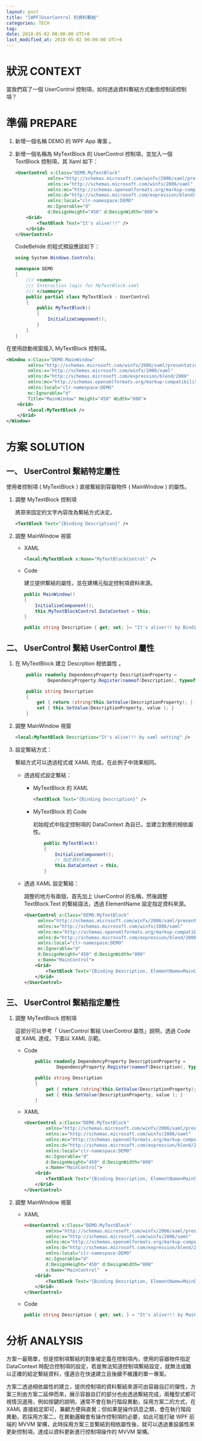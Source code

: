 ```yaml
---
layout: post
title: "[WPF]UserControl 的資料繫結"
categories: TECH
tag: 
date: 2018-05-02 00:00:00 UTC+8 
last_modified_at: 2018-05-02 00:00:00 UTC+8 
---
```


# 狀況 CONTEXT

當我們寫了一個 UserControl 控制項，如何透過資料繫結方式動態控制該控制項？


# 準備 PREPARE
1. 新增一個名稱 DEMO 的 WPF App 專案 。

2. 新增一個名稱為 MyTextBlock 的 UserControl 控制項，並加入一個 TextBlock 控制項，其 Xaml 如下：

    ``` XML
    <UserControl x:Class="DEMO.MyTextBlock"
                xmlns="http://schemas.microsoft.com/winfx/2006/xaml/presentation"
                xmlns:x="http://schemas.microsoft.com/winfx/2006/xaml"
                xmlns:mc="http://schemas.openxmlformats.org/markup-compatibility/2006" 
                xmlns:d="http://schemas.microsoft.com/expression/blend/2008" 
                xmlns:local="clr-namespace:DEMO"
                mc:Ignorable="d" 
                d:DesignHeight="450" d:DesignWidth="800">
        <Grid>
            <TextBlock Text="It's alive!!!" />
        </Grid>
    </UserControl>
    ```

    CodeBehide 的程式預設應該如下：
    ``` csharp
    using System.Windows.Controls;

    namespace DEMO
    {
        /// <summary>
        /// Interaction logic for MyTextBlock.xaml
        /// </summary>
        public partial class MyTextBlock : UserControl
        {
            public MyTextBlock()
            {
                InitializeComponent();
            }
        }
    }
    ```

在使用啟動視窗插入 MyTextBlock 控制項。

``` XML
<Window x:Class="DEMO.MainWindow"
        xmlns="http://schemas.microsoft.com/winfx/2006/xaml/presentation"
        xmlns:x="http://schemas.microsoft.com/winfx/2006/xaml"
        xmlns:d="http://schemas.microsoft.com/expression/blend/2008"
        xmlns:mc="http://schemas.openxmlformats.org/markup-compatibility/2006"
        xmlns:local="clr-namespace:DEMO"
        mc:Ignorable="d"
        Title="MainWindow" Height="450" Width="800">
    <Grid>
        <local:MyTextBlock />
    </Grid>
</Window>
```

# 方案 SOLUTION

## 一、 UserControl 繫結特定屬性

使用者控制項 ( MyTextBlock ) 直接繋結到容器物件 ( MainWindow ) 的屬性。

1. 調整 MyTextBlock 控制項

    將原來固定的文字內容改為繫結方式決定。

    ``` xml
    <TextBlock Text="{Binding Description}" />
    ```
2. 調整 MainWindow 視窗

    * XAML 
        ``` xml
        <local:MyTextBlock x:Name="MyTextBlockControl" />
        ```

    * Code 
    
        建立提供繫結的屬性，並在建構元指定控制項資料來源。

        ``` csharp
        public MainWindow()
        {
            InitializeComponent();
            this.MyTextBlockControl.DataContext = this;
        }

        public string Description { get; set; }= "It's alive!!! by Binding MainWindow.Description";
        ```

## 二、 UserControl 繫結 UserControl 屬性

1. 在 MyTextBlock 建立 Descrption 相依屬性 。
    ```csharp
        public readonly DependencyProperty DescriptionProperty =
                DependencyProperty.Register(nameof(Description), typeof(string), typeof(MyTextBlock), new PropertyMetadata());

        public string Description
        {
            get { return (string)this.GetValue(DescriptionProperty); }
            set { this.SetValue(DescriptionProperty, value ); }
        }  
    ```
2. 調整 MainWindow 視窗

    ```xml
    <local:MyTextBlock Description="It's alive!!! by xaml setting" />
    ```

3. 設定繫結方式：
    
    繫結方式可以透過程式或 XAML 完成，在此例子中效果相同。

    * 透過程式設定繫結：

        * MyTextBlock 的 XAML
            ```xml
            <TextBlock Text="{Binding Description}" />
            ```

        * MyTextBlock 的 Code
        
            初始程式中指定控制項的 DataContext 為自已，並建立對應的相依屬性。

            ```csharp
                public MyTextBlock()
                {
                    InitializeComponent();
                    // 指定資料來源。
                    this.DataContext = this;
                }
            ```

    * 透過 XAML 設定繫結：

        調整的地方有兩個，首先加上 UserControl 的名稱，然後調整 TextBlock.Text 的繫結語法，透過 ElementName 設定指定資料來源。

        ```xml
        <UserControl x:Class="DEMO.MyTextBlock"
             xmlns="http://schemas.microsoft.com/winfx/2006/xaml/presentation"
             xmlns:x="http://schemas.microsoft.com/winfx/2006/xaml"
             xmlns:mc="http://schemas.openxmlformats.org/markup-compatibility/2006" 
             xmlns:d="http://schemas.microsoft.com/expression/blend/2008" 
             xmlns:local="clr-namespace:DEMO"
             mc:Ignorable="d" 
             d:DesignHeight="450" d:DesignWidth="800"
             x:Name="MainControl">
            <Grid>
                <TextBlock Text="{Binding Description, ElementName=MainControl }" />
            </Grid>
        </UserControl>
        ```
        

## 三、 UserControl 繫結指定屬性

1. 調整 MyTextBlock 控制項

    這部分可以參考「 UserControl 繫結 UserControl 屬性」說明，透過 Code 或 XAML 達成，下面以 XAML 示範。

    * Code 
        ```csharp
            public readonly DependencyProperty DescriptionProperty =
                    DependencyProperty.Register(nameof(Description), typeof(string), typeof(MyTextBlock), new PropertyMetadata());

            public string Description
            {
                get { return (string)this.GetValue(DescriptionProperty); }
                set { this.SetValue(DescriptionProperty, value ); }
            }  
        ```

    * XAML    

        ```xml
        <UserControl x:Class="DEMO.MyTextBlock"
                xmlns="http://schemas.microsoft.com/winfx/2006/xaml/presentation"
                xmlns:x="http://schemas.microsoft.com/winfx/2006/xaml"
                xmlns:mc="http://schemas.openxmlformats.org/markup-compatibility/2006" 
                xmlns:d="http://schemas.microsoft.com/expression/blend/2008" 
                xmlns:local="clr-namespace:DEMO"
                mc:Ignorable="d" 
                d:DesignHeight="450" d:DesignWidth="800"
                x:Name="MainControl">
            <Grid>
                <TextBlock Text="{Binding Description, ElementName=MainControl }" />
            </Grid>
        </UserControl>
        ```

2. 調整 MainWindow 視窗
    
    * XAML 
        ```xml
        <<UserControl x:Class="DEMO.MyTextBlock"
                xmlns="http://schemas.microsoft.com/winfx/2006/xaml/presentation"
                xmlns:x="http://schemas.microsoft.com/winfx/2006/xaml"
                xmlns:mc="http://schemas.openxmlformats.org/markup-compatibility/2006" 
                xmlns:d="http://schemas.microsoft.com/expression/blend/2008" 
                xmlns:local="clr-namespace:DEMO"
                mc:Ignorable="d" 
                d:DesignHeight="450" d:DesignWidth="800"
                x:Name="MainControl"  >
            <Grid>
                <TextBlock Text="{Binding Description, ElementName=MainControl }" />
            </Grid>
        </UserControl>
        ```
    
    * Code

        ```csharp
        public string Description { get; set; } = "It's alive!!! by MainWin.Description";
        ```

# 分析 ANALYSIS

方案一最簡單，但是控制項繫結的對象被定義在控制項內，使用的容器物件指定 DataContext 時配合控制項的設定，若是無法知道控制項繫結設定，就無法或難以正確的給定繫結資料，僅適合在快速建立且後續不維護的單一專案。

方案二透過相依屬性的建立，提供控制項的資料繫結來源可由容器自訂的彈性，方案三則由方案二延伸而來，展示容器自訂的部分也由透過繫結完成，兩種型式都可視情況選用，例如按鍵的說明，通常不會在執行階段異動，採用方案二的方式，在 XAML 直接給定即可，兼顧方便與直覺；但如果是操作訊息之類，會在執行階段異動，若採用方案二，在異動邏輯會有操作控制項的必要，如此可能打破 WPF 前端的 MVVM 架構，此時採用方案三並繫結到相依屬性後，就可以透過重設屬性來更新控制項，達成以資料更新進行控制項操作的 MVVM 架構。

